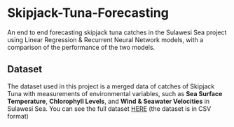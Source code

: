# Skipjack-Tuna-Forecasting

An end to end forecasting skipjack tuna catches in the Sulawesi Sea project using Linear Regression & Recurrent Neural Network models, with a comparison of the performance of the two models.

## Dataset
The dataset used in this project is a merged data of catches of Skipjack Tuna with measurements of environmental variables, such as **Sea Surface Temperature**, **Chlorophyll Levels**, and **Wind & Seawater Velocities** in Sulawesi Sea. 
You can see the full dataset [HERE](https://drive.google.com/file/d/1wMW3ljotmVUdqro7FFo9lgt8AQp015mC/view?usp=sharing) (the dataset is in CSV format)
